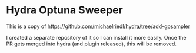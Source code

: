 # Hydra Optuna Sweeper

This is a copy of https://github.com/michaelriedl/hydra/tree/add-gpsampler 

I created a separate repository of it so I can install it more easily. Once the PR gets merged into hydra (and plugin released), this will be removed.